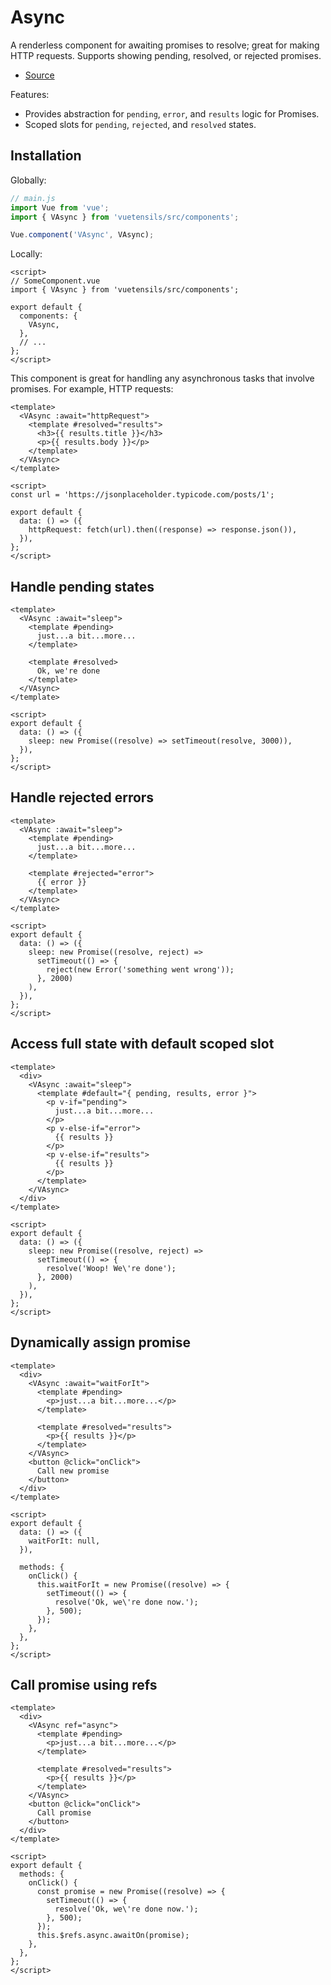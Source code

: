 # Async

A renderless component for awaiting promises to resolve; great for making HTTP requests. Supports showing pending, resolved, or rejected promises.

- [Source](https://github.com/Stegosource/vuetensils/blob/master/src/components/VAsync/VAsync.vue)

Features:

- Provides abstraction for `pending`, `error`, and `results` logic for Promises.
- Scoped slots for `pending`, `rejected`, and `resolved` states.

## Installation

Globally:

```js
// main.js
import Vue from 'vue';
import { VAsync } from 'vuetensils/src/components';

Vue.component('VAsync', VAsync);
```

Locally:

```vue
<script>
// SomeComponent.vue
import { VAsync } from 'vuetensils/src/components';

export default {
  components: {
    VAsync,
  },
  // ...
};
</script>
```

This component is great for handling any asynchronous tasks that involve promises. For example, HTTP requests:

```vue live
<template>
  <VAsync :await="httpRequest">
    <template #resolved="results">
      <h3>{{ results.title }}</h3>
      <p>{{ results.body }}</p>
    </template>
  </VAsync>
</template>

<script>
const url = 'https://jsonplaceholder.typicode.com/posts/1';

export default {
  data: () => ({
    httpRequest: fetch(url).then((response) => response.json()),
  }),
};
</script>
```

## Handle pending states

```vue live
<template>
  <VAsync :await="sleep">
    <template #pending>
      just...a bit...more...
    </template>

    <template #resolved>
      Ok, we're done
    </template>
  </VAsync>
</template>

<script>
export default {
  data: () => ({
    sleep: new Promise((resolve) => setTimeout(resolve, 3000)),
  }),
};
</script>
```

## Handle rejected errors

```vue live
<template>
  <VAsync :await="sleep">
    <template #pending>
      just...a bit...more...
    </template>

    <template #rejected="error">
      {{ error }}
    </template>
  </VAsync>
</template>

<script>
export default {
  data: () => ({
    sleep: new Promise((resolve, reject) =>
      setTimeout(() => {
        reject(new Error('something went wrong'));
      }, 2000)
    ),
  }),
};
</script>
```

## Access full state with default scoped slot

```vue live
<template>
  <div>
    <VAsync :await="sleep">
      <template #default="{ pending, results, error }">
        <p v-if="pending">
          just...a bit...more...
        </p>
        <p v-else-if="error">
          {{ results }}
        </p>
        <p v-else-if="results">
          {{ results }}
        </p>
      </template>
    </VAsync>
  </div>
</template>

<script>
export default {
  data: () => ({
    sleep: new Promise((resolve, reject) =>
      setTimeout(() => {
        resolve('Woop! We\'re done');
      }, 2000)
    ),
  }),
};
</script>
```

## Dynamically assign promise

```vue live
<template>
  <div>
    <VAsync :await="waitForIt">
      <template #pending>
        <p>just...a bit...more...</p>
      </template>

      <template #resolved="results">
        <p>{{ results }}</p>
      </template>
    </VAsync>
    <button @click="onClick">
      Call new promise
    </button>
  </div>
</template>

<script>
export default {
  data: () => ({
    waitForIt: null,
  }),

  methods: {
    onClick() {
      this.waitForIt = new Promise((resolve) => {
        setTimeout(() => {
          resolve('Ok, we\'re done now.');
        }, 500);
      });
    },
  },
};
</script>
```

## Call promise using refs

```vue live
<template>
  <div>
    <VAsync ref="async">
      <template #pending>
        <p>just...a bit...more...</p>
      </template>

      <template #resolved="results">
        <p>{{ results }}</p>
      </template>
    </VAsync>
    <button @click="onClick">
      Call promise
    </button>
  </div>
</template>

<script>
export default {
  methods: {
    onClick() {
      const promise = new Promise((resolve) => {
        setTimeout(() => {
          resolve('Ok, we\'re done now.');
        }, 500);
      });
      this.$refs.async.awaitOn(promise);
    },
  },
};
</script>
```
